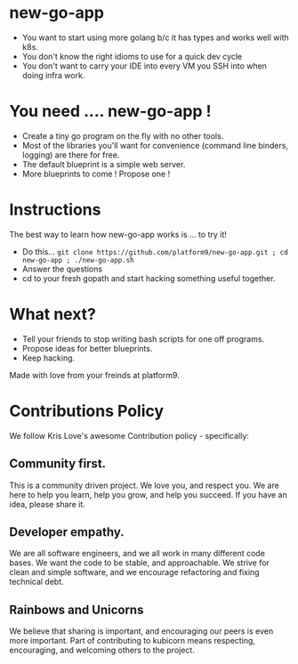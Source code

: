 # new-go-app

- You want to start using more golang b/c it has types and works well with k8s.
- You don't know the right idioms to use for a quick dev cycle
- You don't want to carry your IDE into every VM you SSH into when doing infra work.

# You need .... new-go-app !

- Create a tiny go program on the fly with no other tools.
- Most of the libraries you'll want for convenience (command line binders, logging) are there for free.
- The default blueprint is a simple web server.
- More blueprints to come !  Propose one !

# Instructions

The best way to learn how new-go-app works is ... to try it!

- Do this... `git clone https://github.com/platform9/new-go-app.git ; cd new-go-app ; ./new-go-app.sh`
- Answer the questions
- cd to your fresh gopath and start hacking something useful together.

# What next?

- Tell your friends to stop writing bash scripts for one off programs.
- Propose ideas for better blueprints.
- Keep hacking.

Made with love from your freinds at platform9.

# Contributions Policy

We follow Kris Love's awesome Contribution policy - specifically:

## Community first.
This is a community driven project. We love you, and respect you. We are here to help you learn, help you grow, and help you succeed. If you have an idea, please share it.

## Developer empathy.
We are all software engineers, and we all work in many different code bases. We want the code to be stable, and approachable. We strive for clean and simple software, and we encourage refactoring and fixing technical debt.

## Rainbows and Unicorns
We believe that sharing is important, and encouraging our peers is even more important. Part of contributing to kubicorn means respecting, encouraging, and welcoming others to the project.
